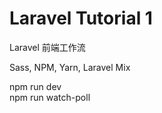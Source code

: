 # Laravel Tutorial 1

Laravel 前端工作流

Sass, NPM, Yarn, Laravel Mix

npm run dev  
npm run watch-poll
